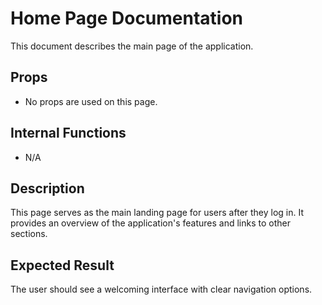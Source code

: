 # Home Page Documentation

This document describes the main page of the application.

## Props

- No props are used on this page.

## Internal Functions

- N/A

## Description

This page serves as the main landing page for users after they log in. It provides an overview of the application's features and links to other sections.

## Expected Result

The user should see a welcoming interface with clear navigation options.
